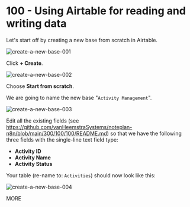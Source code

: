 # 100 - Using Airtable for reading and writing data

Let's start off by creating a new base from scratch in Airtable. 

![create-a-new-base-001](https://github.com/vanHeemstraSystems/n8n-airtable/assets/1499433/9bf2589b-3d4c-4c49-ab5f-ab9ff423f462)

Click **+ Create**.

![create-a-new-base-002](https://github.com/vanHeemstraSystems/n8n-airtable/assets/1499433/e2cd187b-b846-4db4-babb-c6ab72abb629)

Choose **Start from scratch**. 

We are going to name the new base "```Activity Management```".

![create-a-new-base-003](https://github.com/vanHeemstraSystems/n8n-airtable/assets/1499433/db3bf0db-7d86-4177-9e13-1a08a85bf73d)

Edit all the existing fields (see https://github.com/vanHeemstraSystems/noteplan-n8n/blob/main/300/100/100/README.md) so that we have the following three fields with the single-line text field type:

- **Activity ID**
- **Activity Name**
- **Activity Status**

Your table (re-name to: ```Activities```) should now look like this:

![create-a-new-base-004](https://github.com/vanHeemstraSystems/n8n-airtable/assets/1499433/fca794db-98ba-4c37-8b23-d9715aeb6304)

MORE

